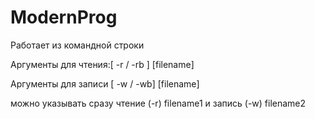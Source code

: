 # ModernProg
Работает из командной строки

Аргументы для чтения:[ -r / -rb ] [filename]

Аргументы для записи [ -w / -wb] [filename]

можно указывать сразу чтение (-r) filename1 и запись (-w) filename2
